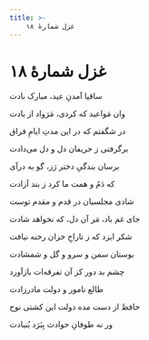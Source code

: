 ```yaml
---
title: >-
    غزل شمارهٔ ۱۸
---
```

# غزل شمارهٔ ۱۸

<div class="b" id="bn1"><div class="m1"><p>ساقیا آمدنِ عید، مبارک بادت</p></div>
<div class="m2"><p>وان مَواعید که کردی، مَرَواد از یادت</p></div></div>
<div class="b" id="bn2"><div class="m1"><p>در شگفتم که در این مدتِ ایامِ فراق</p></div>
<div class="m2"><p>برگرفتی ز حریفان دل و دل می‌دادت</p></div></div>
<div class="b" id="bn3"><div class="m1"><p>برسان بندگیِ دختر رَز، گو به درآی</p></div>
<div class="m2"><p>که دَمُ و همت ما کرد ز بند آزادت</p></div></div>
<div class="b" id="bn4"><div class="m1"><p>شادی مجلسیان در قدم و مقدم توست</p></div>
<div class="m2"><p>جای غم باد، مَر آن دل، که نخواهد شادت</p></div></div>
<div class="b" id="bn5"><div class="m1"><p>شکر ایزد که ز تاراجِ خزان رخنه نیافت</p></div>
<div class="m2"><p>بوستان سمن و سرو و گل و شمشادت</p></div></div>
<div class="b" id="bn6"><div class="m1"><p>چشم بد دور کز آن تفرقه‌ات بازآورد</p></div>
<div class="m2"><p>طالع نامور و دولت مادرزادت</p></div></div>
<div class="b" id="bn7"><div class="m1"><p>حافظ از دست مده دولت این کشتی نوح</p></div>
<div class="m2"><p>ور نه طوفانِ حوادث بِبَرَد بُنیادت</p></div></div>